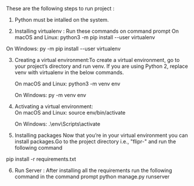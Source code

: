 These are the following steps to run project : 
1. Python must be intalled on the system.

2. Installing virtualenv : Run these commands on command prompt
   On macOS and Linux:
    python3 -m pip install --user virtualenv
    
  On Windows:
   py -m pip install --user virtualenv
   
3. Creating a virtual environment:To create a virtual environment, go to your project’s directory and run venv. If you are using Python 2, replace venv with virtualenv in the below commands.

      On macOS and Linux:
      python3 -m venv env
      
      On Windows:
      py -m venv env
      
4. Activating a virtual environment:   
      On macOS and Linux:
          source env/bin/activate
          
      On Windows:
        .\env\Scripts\activate
        
5. Installing packages
Now that you’re in your virtual environment you can install packages.Go to the project directory i.e., "flipr-"  and run the following command

  pip install -r requirements.txt
 
6. Run Server : After installing all the requirements run the following command in the command prompt 
    python manage.py runserver
    
    
    
